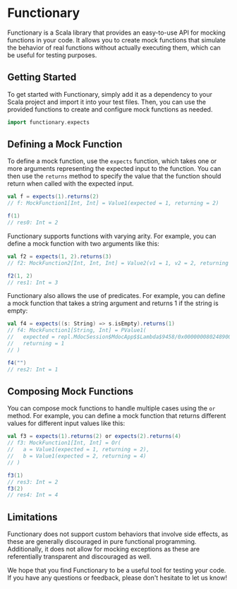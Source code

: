# Functionary

Functionary is a Scala library that provides an easy-to-use API for mocking functions in your code. It allows you to create mock functions that simulate the behavior of real functions without actually executing them, which can be useful for testing purposes.

## Getting Started

To get started with Functionary, simply add it as a dependency to your Scala project and import it into your test files. Then, you can use the provided functions to create and configure mock functions as needed.

```scala
import functionary.expects
```

## Defining a Mock Function

To define a mock function, use the `expects` function, which takes one or more arguments representing the expected input to the function. You can then use the `returns` method to specify the value that the function should return when called with the expected input.

```scala
val f = expects(1).returns(2)
// f: MockFunction1[Int, Int] = Value1(expected = 1, returning = 2)

f(1)
// res0: Int = 2
```

Functionary supports functions with varying arity. For example, you can define a mock function with two arguments like this:
```scala
val f2 = expects(1, 2).returns(3)
// f2: MockFunction2[Int, Int, Int] = Value2(v1 = 1, v2 = 2, returning = 3)

f2(1, 2)
// res1: Int = 3
```

Functionary also allows the use of predicates. For example, you can define a mock function that takes a string argument and returns 1 if the string is empty:
```scala
val f4 = expects((s: String) => s.isEmpty).returns(1)
// f4: MockFunction1[String, Int] = PValue1(
//   expected = repl.MdocSession$MdocApp$$Lambda$9458/0x0000000802489000@61e5c911,
//   returning = 1
// )

f4("")
// res2: Int = 1
```

## Composing Mock Functions

You can compose mock functions to handle multiple cases using the `or` method. For example, you can define a mock function that returns different values for different input values like this:

```scala
val f3 = expects(1).returns(2) or expects(2).returns(4) 
// f3: MockFunction1[Int, Int] = Or(
//   a = Value1(expected = 1, returning = 2),
//   b = Value1(expected = 2, returning = 4)
// ) 

f3(1)
// res3: Int = 2
f3(2)
// res4: Int = 4
```

## Limitations

Functionary does not support custom behaviors that involve side effects, as these are generally discouraged in pure functional programming. Additionally, it does not allow for mocking exceptions as these are referentially transparent and discouraged as well.

We hope that you find Functionary to be a useful tool for testing your code. If you have any questions or feedback, please don't hesitate to let us know!
